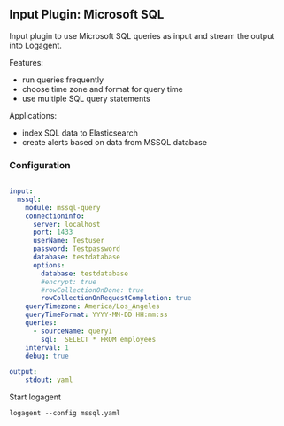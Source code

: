 ## Input Plugin: Microsoft SQL 

Input plugin to use Microsoft SQL queries as input and stream the output into Logagent.

Features:

- run queries frequently
- choose time zone and format for query time
- use multiple SQL query statements 

Applications:

- index SQL data to Elasticsearch
- create alerts based on data from MSSQL database

### Configuration

```yaml

input:
  mssql:
    module: mssql-query
    connectioninfo: 
      server: localhost
      port: 1433
      userName: Testuser
      password: Testpassword
      database: testdatabase
      options: 
        database: testdatabase
        #encrypt: true
        #rowCollectionOnDone: true
        rowCollectionOnRequestCompletion: true
    queryTimezone: America/Los_Angeles 
    queryTimeFormat: YYYY-MM-DD HH:mm:ss
    queries: 
      - sourceName: query1
        sql:  SELECT * FROM employees
    interval: 1
    debug: true

output:
    stdout: yaml

```

Start logagent

```
logagent --config mssql.yaml
```
